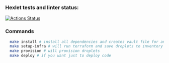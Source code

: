 ### Hexlet tests and linter status:
[![Actions Status](https://github.com/ArtemRakov/devops-for-programmers-project-lvl3/workflows/hexlet-check/badge.svg)](https://github.com/ArtemRakov/devops-for-programmers-project-lvl3/actions)

### Commands

```bash
  make install # install all dependencies and creates vault file for ansible
  make setup-infra # will run terraform and save droplets to inventory
  make provision # will provision droplets
  make deploy # if you want just to deploy code
```


